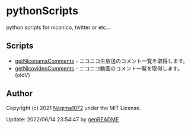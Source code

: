 # pythonScripts
python scripts for niconico, twitter or etc...

## Scripts
* [getNiconamaComments](getNiconamaComments.py) - ニコニコ生放送のコメント一覧を取得します。
* [getNicovideoComments](getNicovideoComments.py) - ニコニコ動画のコメント一覧を取得します。(oldV)

## Author
Copyright (c) 2021 [Negima1072](https://twitter.com/Negima1072) under the MIT License.

Update: 2022/06/14 23:54:47 by [genREADME](manage/genREADME.sh)

